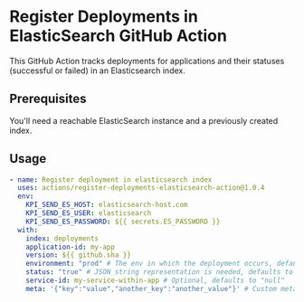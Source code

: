 # Register Deployments in ElasticSearch GitHub Action

This GitHub Action tracks deployments for applications and their statuses (successful or failed) in an Elasticsearch index. 

## Prerequisites

You'll need a reachable ElasticSearch instance and a previously created index.

## Usage

```yaml
- name: Register deployment in elasticsearch index
  uses: actions/register-deployments-elasticsearch-action@1.0.4
  env:
    KPI_SEND_ES_HOST: elasticsearch-host.com
    KPI_SEND_ES_USER: elasticsearch
    KPI_SEND_ES_PASSWORD: ${{ secrets.ES_PASSWORD }}
  with:
    index: deployments
    application-id: my-app
    version: ${{ github.sha }}
    environment: "prod" # The env in which the deployment occurs, defaults to "local"
    status: "true" # JSON string representation is needed, defaults to "false"
    service-id: my-service-within-app # Optional, defaults to "null"
    meta: '{"key":"value","another_key":"another_value"}' # Custom meta JSON object, defaults to '{}'
```
